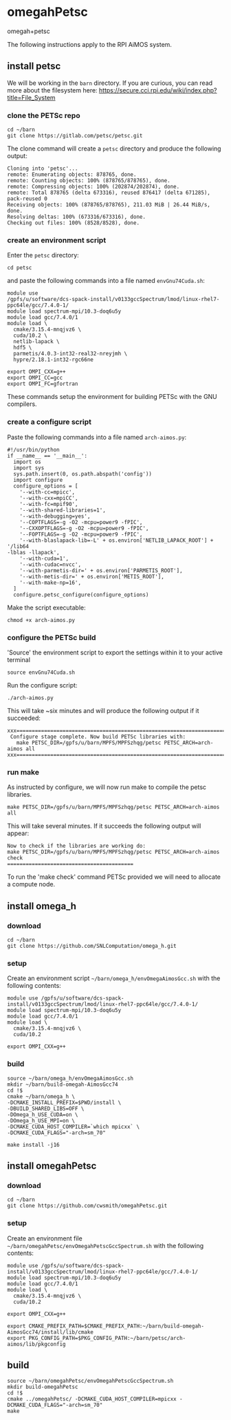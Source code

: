 # omegahPetsc
omegah+petsc

The following instructions apply to the RPI AiMOS system.

## install petsc

We will be working in the `barn` directory.  If you are curious, you can read
more about the filesystem here:
https://secure.cci.rpi.edu/wiki/index.php?title=File_System

### clone the PETSc repo

```
cd ~/barn
git clone https://gitlab.com/petsc/petsc.git
```

The clone command will create a `petsc` directory and produce the following
output:

```
Cloning into 'petsc'...
remote: Enumerating objects: 878765, done.
remote: Counting objects: 100% (878765/878765), done.
remote: Compressing objects: 100% (202874/202874), done.
remote: Total 878765 (delta 673316), reused 876417 (delta 671285), pack-reused 0
Receiving objects: 100% (878765/878765), 211.03 MiB | 26.44 MiB/s, done.
Resolving deltas: 100% (673316/673316), done.
Checking out files: 100% (8528/8528), done.
```

### create an environment script

Enter the `petsc` directory:

```
cd petsc
```

and paste the following commands into a file named `envGnu74Cuda.sh`:

```
module use
/gpfs/u/software/dcs-spack-install/v0133gccSpectrum/lmod/linux-rhel7-ppc64le/gcc/7.4.0-1/
module load spectrum-mpi/10.3-doq6u5y
module load gcc/7.4.0/1
module load \
  cmake/3.15.4-mnqjvz6 \
  cuda/10.2 \
  netlib-lapack \
  hdf5 \
  parmetis/4.0.3-int32-real32-nreyjmh \
  hypre/2.18.1-int32-rgc66ne

export OMPI_CXX=g++
export OMPI_CC=gcc
export OMPI_FC=gfortran
```

These commands setup the environment for building PETSc with the GNU compilers.

### create a configure script

Paste the following commands into a file named `arch-aimos.py`:

```
#!/usr/bin/python
if __name__ == '__main__':
  import os
  import sys
  sys.path.insert(0, os.path.abspath('config'))
  import configure
  configure_options = [
    '--with-cc=mpicc',
    '--with-cxx=mpiCC',
    '--with-fc=mpif90',
    '--with-shared-libraries=1',
    '--with-debugging=yes',
    '--COPTFLAGS=-g -O2 -mcpu=power9 -fPIC',
    '--CXXOPTFLAGS=-g -O2 -mcpu=power9 -fPIC',
    '--FOPTFLAGS=-g -O2 -mcpu=power9 -fPIC',
    '--with-blaslapack-lib=-L' + os.environ['NETLIB_LAPACK_ROOT'] + '/lib64
-lblas -llapack',
    '--with-cuda=1',
    '--with-cudac=nvcc',
    '--with-parmetis-dir=' + os.environ['PARMETIS_ROOT'],
    '--with-metis-dir=' + os.environ['METIS_ROOT'],
    '--with-make-np=16',
  ] 
  configure.petsc_configure(configure_options)
```

Make the script executable:

```
chmod +x arch-aimos.py
```

### configure the PETSc build

'Source' the environment script to export the settings within it to your active
terminal

```
source envGnu74Cuda.sh
```

Run the configure script:

```
./arch-aimos.py
```

This will take ~six minutes and will produce the following output if it
succeeded:

```
xxx=========================================================================xxx
 Configure stage complete. Now build PETSc libraries with:
   make PETSC_DIR=/gpfs/u/barn/MPFS/MPFSzhqg/petsc PETSC_ARCH=arch-aimos all
xxx=========================================================================xxx
```

### run make

As instructed by configure, we will now run make to compile the petsc libraries. 

```
make PETSC_DIR=/gpfs/u/barn/MPFS/MPFSzhqg/petsc PETSC_ARCH=arch-aimos all
```

This will take several minutes.  If it succeeds the following output will
appear:

```
Now to check if the libraries are working do:
make PETSC_DIR=/gpfs/u/barn/MPFS/MPFSzhqg/petsc PETSC_ARCH=arch-aimos check
=========================================
```

To run the 'make check' command PETSc provided we will need to allocate a
compute node.

## install omega_h

### download

```
cd ~/barn
git clone https://github.com/SNLComputation/omega_h.git
```

### setup

Create an environment script `~/barn/omega_h/envOmegaAimosGcc.sh` with the
following contents:

```
module use /gpfs/u/software/dcs-spack-install/v0133gccSpectrum/lmod/linux-rhel7-ppc64le/gcc/7.4.0-1/
module load spectrum-mpi/10.3-doq6u5y
module load gcc/7.4.0/1
module load \
  cmake/3.15.4-mnqjvz6 \
  cuda/10.2

export OMPI_CXX=g++
```


### build

```
source ~/barn/omega_h/envOmegaAimosGcc.sh 
mkdir ~/barn/build-omegah-AimosGcc74
cd !$
cmake ~/barn/omega_h \
-DCMAKE_INSTALL_PREFIX=$PWD/install \
-DBUILD_SHARED_LIBS=OFF \
-DOmega_h_USE_CUDA=on \
-DOmega_h_USE_MPI=on \
-DCMAKE_CUDA_HOST_COMPILER=`which mpicxx` \
-DCMAKE_CUDA_FLAGS="-arch=sm_70" 

make install -j16 
```

## install omegahPetsc

### download

```
cd ~/barn
git clone https://github.com/cwsmith/omegahPetsc.git
```

### setup

Create an environment file `~/barn/omegahPetsc/envOmegahPetscGccSpectrum.sh` with the
following contents:

```
module use /gpfs/u/software/dcs-spack-install/v0133gccSpectrum/lmod/linux-rhel7-ppc64le/gcc/7.4.0-1/
module load spectrum-mpi/10.3-doq6u5y
module load gcc/7.4.0/1
module load \
  cmake/3.15.4-mnqjvz6 \
  cuda/10.2

export OMPI_CXX=g++

export CMAKE_PREFIX_PATH=$CMAKE_PREFIX_PATH:~/barn/build-omegah-AimosGcc74/install/lib/cmake
export PKG_CONFIG_PATH=$PKG_CONFIG_PATH:~/barn/petsc/arch-aimos/lib/pkgconfig
```

## build

```
source ~/barn/omegahPetsc/envOmegahPetscGccSpectrum.sh
mkdir build-omegahPetsc
cd !$
cmake ../omegahPetsc/ -DCMAKE_CUDA_HOST_COMPILER=mpicxx -DCMAKE_CUDA_FLAGS="-arch=sm_70"
make
```
